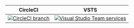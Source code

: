 
| CircleCI | VSTS |
| -------- | ---- |
| [![CircleCI branch](https://img.shields.io/circleci/token/65513b65cff06cd33ff288f738c951bb7b095191/project/github/josh33901/doghook/master.svg)](https://circleci.com/gh/josh33901/doghook) | [![Visual Studio Team services](https://img.shields.io/vso/build/f1ssi0n/a9fe704a-46e4-44b2-b9ed-1ab56526f533/2.svg)](https://f1ssi0n.visualstudio.com/doghook) |
